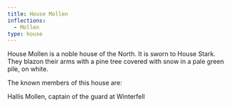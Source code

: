 ```yaml
---
title: House Mollen
inflections:
  - Mollen
type: house
---
```


House Mollen is a noble house of the North. It is sworn to House Stark. They blazon their arms with a pine tree covered with snow in a pale green pile, on white.

The known members of this house are:

Hallis Mollen, captain of the guard at Winterfell


